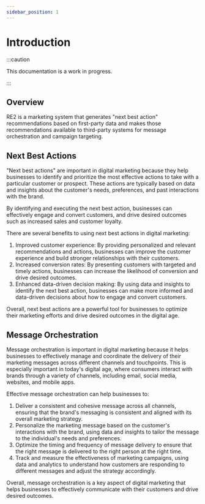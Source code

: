 ```yaml
---
sidebar_position: 1
---
```


# Introduction 

:::caution

This documentation is a work in progress.

:::

## Overview

RE2 is a marketing system that generates "next best action" recommendations based on first-party data and makes those recommendations
available to third-party systems for message orchestration and campaign targeting.

## Next Best Actions

"Next best actions" are important in digital marketing because they help businesses to identify and prioritize the most effective actions to take with a particular customer or prospect. These actions are typically based on data and insights about the customer's needs, preferences, and past interactions with the brand.

By identifying and executing the next best action, businesses can effectively engage and convert customers, and drive desired outcomes such as increased sales and customer loyalty.

There are several benefits to using next best actions in digital marketing:

1. Improved customer experience: By providing personalized and relevant recommendations and actions, businesses can improve the customer experience and build stronger relationships with their customers.
1. Increased conversion rates: By presenting customers with targeted and timely actions, businesses can increase the likelihood of conversion and drive desired outcomes.
1. Enhanced data-driven decision making: By using data and insights to identify the next best action, businesses can make more informed and data-driven decisions about how to engage and convert customers.

Overall, next best actions are a powerful tool for businesses to optimize their marketing efforts and drive desired outcomes in the digital age.

## Message Orchestration

Message orchestration is important in digital marketing because it helps businesses to effectively manage and coordinate the delivery of their marketing messages across different channels and touchpoints. This is especially important in today's digital age, where consumers interact with brands through a variety of channels, including email, social media, websites, and mobile apps.

Effective message orchestration can help businesses to:

1. Deliver a consistent and cohesive message across all channels, ensuring that the brand's messaging is consistent and aligned with its overall marketing strategy.
1. Personalize the marketing message based on the customer's interactions with the brand, using data and insights to tailor the message to the individual's needs and preferences.
1. Optimize the timing and frequency of message delivery to ensure that the right message is delivered to the right person at the right time.
1. Track and measure the effectiveness of marketing campaigns, using data and analytics to understand how customers are responding to different messages and adjust the strategy accordingly.

Overall, message orchestration is a key aspect of digital marketing that helps businesses to effectively communicate with their customers and drive desired outcomes.


